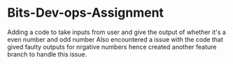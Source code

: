 # Bits-Dev-ops-Assignment

Adding a code to take inputs from user and give the output of whether it's a even number and odd number
Also encountered a issue with the code that gived faulty outputs for nrgative numbers hence created another feature branch to handle this issue. 
